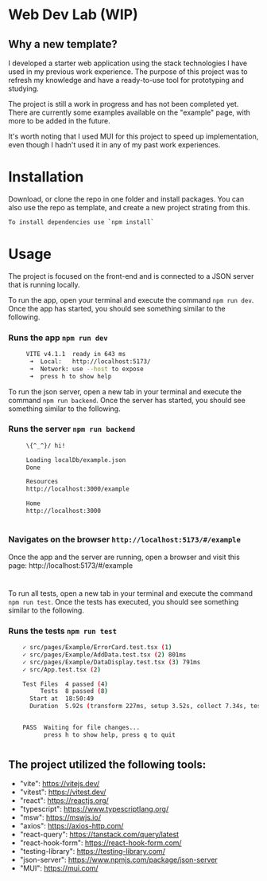 # Web Dev Lab (WIP)

## Why a new template?

I developed a starter web application using the stack technologies I have used in my previous work experience. The purpose of this project was to refresh my knowledge and have a ready-to-use tool for prototyping and studying.

The project is still a work in progress and has not been completed yet. There are currently some examples available on the "example" page, with more to be added in the future.

It's worth noting that I used MUI for this project to speed up implementation, even though I hadn't used it in any of my past work experiences.


# Installation

Download, or clone the repo in one folder and install packages.
You can also use the repo as template, and create a new project strating from this.

```bash
To install dependencies use `npm install`
```

# Usage
The project is focused on the front-end and is connected to a JSON server that is running locally.

To run the app, open your terminal and execute the command `npm run dev`. Once the app has started, you should see something similar to the following.
###  Runs the app `npm run dev`
```bash
     VITE v4.1.1  ready in 643 ms
      ➜  Local:   http://localhost:5173/
      ➜  Network: use --host to expose
      ➜  press h to show help
```

To run the json server, open a new tab in your terminal and execute the command `npm run backend`. Once the server has started, you should see something similar to the following.

### Runs the server `npm run backend`
``` bash
     \{^_^}/ hi!

     Loading localDb/example.json
     Done

     Resources
     http://localhost:3000/example

     Home
     http://localhost:3000
```
#
### Navigates on the browser `http://localhost:5173/#/example`
Once the app and the server are running, open a browser and visit this page: http://localhost:5173/#/example
#
To run all tests, open a new tab in your terminal and execute the command `npm run test`. Once the tests has executed, you should see something similar to the following.
### Runs the tests `npm run test`
``` bash
    ✓ src/pages/Example/ErrorCard.test.tsx (1)
    ✓ src/pages/Example/AddData.test.tsx (2) 801ms
    ✓ src/pages/Example/DataDisplay.test.tsx (3) 791ms
    ✓ src/App.test.tsx (2)

    Test Files  4 passed (4)
         Tests  8 passed (8)
      Start at  18:50:49
      Duration  5.92s (transform 227ms, setup 3.52s, collect 7.34s, tests 1.75s)


    PASS  Waiting for file changes...
          press h to show help, press q to quit
```

#
## The project utilized the following tools:

- "vite": https://vitejs.dev/
- "vitest": https://vitest.dev/
- "react": https://reactjs.org/
- "typescript": https://www.typescriptlang.org/
- "msw": https://mswjs.io/
- "axios": https://axios-http.com/
- "react-query": https://tanstack.com/query/latest
- "react-hook-form": https://react-hook-form.com/
- "testing-library": https://testing-library.com/
- "json-server": https://www.npmjs.com/package/json-server
- "MUI": https://mui.com/



